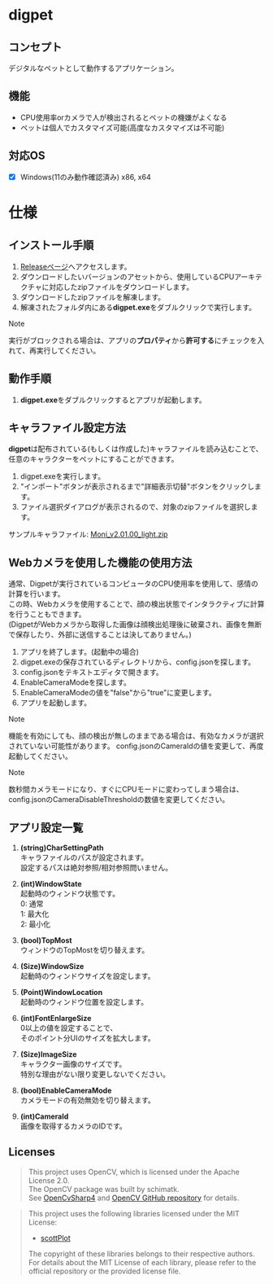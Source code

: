 # digpet
## コンセプト
デジタルなペットとして動作するアプリケーション。
## 機能
- CPU使用率orカメラで人が検出されるとペットの機嫌がよくなる
- ペットは個人でカスタマイズ可能(高度なカスタマイズは不可能)
## 対応OS
- [x] Windows(11のみ動作確認済み) x86, x64

# 仕様
## インストール手順
1. [Releaseページ](https://github.com/RFTtama/digpet/releases)へアクセスします。
2. ダウンロードしたいバージョンのアセットから、使用しているCPUアーキテクチャに対応したzipファイルをダウンロードします。
3. ダウンロードしたzipファイルを解凍します。
4. 解凍されたフォルダ内にある**digpet.exe**をダブルクリックで実行します。
> [!NOTE]
> 実行がブロックされる場合は、アプリの**プロパティ**から**許可する**にチェックを入れて、再実行してください。
## 動作手順
1. **digpet.exe**をダブルクリックするとアプリが起動します。

## キャラファイル設定方法
**digpet**は配布されている(もしくは作成した)キャラファイルを読み込むことで、任意のキャラクターをペットにすることができます。
1. digpet.exeを実行します。
2. "インポート"ボタンが表示されるまで"詳細表示切替"ボタンをクリックします。
3. ファイル選択ダイアログが表示されるので、対象のzipファイルを選択します。

サンプルキャラファイル: [Moni_v2.01.00_light.zip](https://github.com/user-attachments/files/20743950/Moni_v2.01.00_light.zip)



## Webカメラを使用した機能の使用方法
通常、Digpetが実行されているコンピュータのCPU使用率を使用して、感情の計算を行います。<br>
この時、Webカメラを使用することで、顔の検出状態でインタラクティブに計算を行うこともできます。<br>
(DigpetがWebカメラから取得した画像は顔検出処理後に破棄され、画像を無断で保存したり、外部に送信することは決してありません。)<br>
1. アプリを終了します。(起動中の場合)
2. digpet.exeの保存されているディレクトリから、config.jsonを探します。
3. config.jsonをテキストエディタで開きます。
4. EnableCameraModeを探します。
5. EnableCameraModeの値を"false"から"true"に変更します。
6. アプリを起動します。

> [!NOTE]
> 機能を有効にしても、顔の検出が無しのままである場合は、有効なカメラが選択されていない可能性があります。
> config.jsonのCameraIdの値を変更して、再度起動してください。

> [!NOTE]
> 数秒間カメラモードになり、すぐにCPUモードに変わってしまう場合は、
> config.jsonのCameraDisableThresholdの数値を変更してください。

## アプリ設定一覧
1. **(string)CharSettingPath**<br>
キャラファイルのパスが設定されます。<br>
設定するパスは絶対参照/相対参照問いません。

2. **(int)WindowState**<br>
起動時のウィンドウ状態です。<br>
0: 通常<br>
1: 最大化<br>
2: 最小化

3. **(bool)TopMost**<br>
ウィンドウのTopMostを切り替えます。

4. **(Size)WindowSize**<br>
起動時のウィンドウサイズを設定します。

5. **(Point)WindowLocation**<br>
起動時のウィンドウ位置を設定します。

6. **(int)FontEnlargeSize**<br>
0以上の値を設定することで、<br>
そのポイント分UIのサイズを拡大します。

7. **(Size)ImageSize**<br>
キャラクター画像のサイズです。<br>
特別な理由がない限り変更しないでください。

8. **(bool)EnableCameraMode**<br>
カメラモードの有効無効を切り替えます。

9. **(int)CameraId**<br>
画像を取得するカメラのIDです。

## Licenses
> This project uses OpenCV, which is licensed under the Apache License 2.0.<br>
> The OpenCV package was built by schimatk.<br>
> See [OpenCvSharp4](https://github.com/shimat/opencvsharp) and [OpenCV GitHub repository](https://github.com/opencv/opencv) for details.<br>

> This project uses the following libraries licensed under the MIT License:
> 
> - [scottPlot](https://github.com/ScottPlot/ScottPlot)
> 
> The copyright of these libraries belongs to their respective authors.  
> For details about the MIT License of each library, please refer to the official repository or the provided license file.
